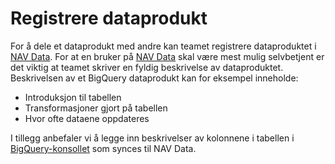 # Registrere dataprodukt

For å dele et dataprodukt med andre kan teamet registrere dataproduktet i [NAV Data](https://data.intern.nav.no).
For at en bruker på [NAV Data](https://data.intern.nav.no) skal være mest mulig selvbetjent er det viktig at teamet skriver en fyldig beskrivelse av dataproduktet. 
Beskrivelsen av et BigQuery dataprodukt kan for eksempel inneholde:
- Introduksjon til tabellen
- Transformasjoner gjort på tabellen
- Hvor ofte dataene oppdateres

I tillegg anbefaler vi å legge inn beskrivelser av kolonnene i tabellen i [BigQuery-konsollet](https://console.cloud.google.com/bigquery) som synces til NAV Data.